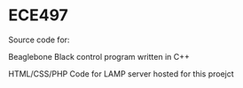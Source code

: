 ECE497
======
Source code for:

Beaglebone Black control program written in C++

HTML/CSS/PHP Code for LAMP server hosted for this proejct
